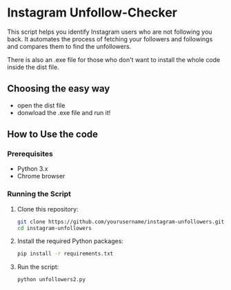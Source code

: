 # Instagram Unfollow-Checker

This script helps you identify Instagram users who are not following you back. It automates the process of fetching your followers and followings and compares them to find the unfollowers.

There is also an .exe file for those who don't want to install the whole code inside the dist file.


## Choosing the easy way

- open the dist file
- donwload the .exe file and run it!


## How to Use the code

### Prerequisites

- Python 3.x
- Chrome browser




### Running the Script

1. Clone this repository:
   ```sh
   git clone https://github.com/yourusername/instagram-unfollowers.git
   cd instagram-unfollowers

2. Install the required Python packages:

   ```sh
   pip install -r requirements.txt

3. Run the script:
   ```sh
   python unfollowers2.py
